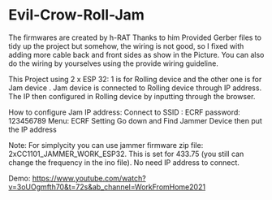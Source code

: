 # Evil-Crow-Roll-Jam
The firmwares are created by h-RAT Thanks to him
Provided Gerber files to tidy up the project but somehow, the wiring is not good, so I fixed with adding more cable back and front sides as show in the Picture. You can also do the wiring by yourselves using the provide wiring guideline.

This Project using 2 x ESP 32: 1 is for Rolling device and the other one is for Jam device . Jam device is connected to Rolling device through IP address. The IP then configured in Rolling device by inputting through the browser.

How to configure Jam IP address:
Connect to SSID : ECRF password: 123456789
Menu: ECRF Setting
Go down and Find Jammer Device then put the IP address

Note:
For simplycity you can use jammer firmware zip file: 2xCC1101_JAMMER_WORK_ESP32. This is set for 433.75 (you still can change the frequency in the ino file). No need IP address to connect.

Demo: https://www.youtube.com/watch?v=3oUOgmfth70&t=72s&ab_channel=WorkFromHome2021
